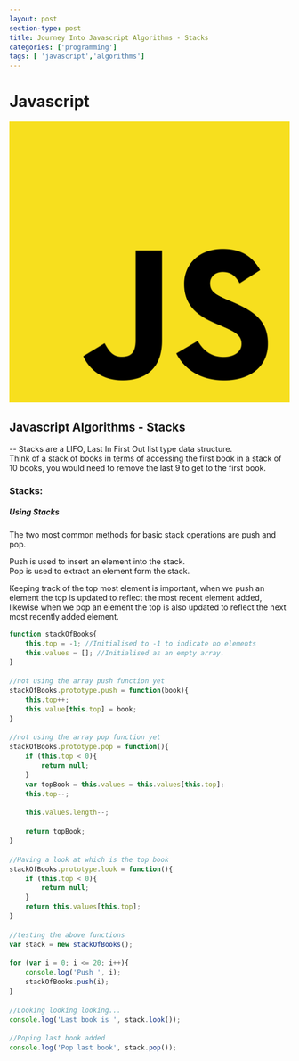 ```yaml
---
layout: post
section-type: post
title: Journey Into Javascript Algorithms - Stacks
categories: ['programming']
tags: [ 'javascript','algorithms']
---
```


# Javascript 

![Javascript](/img/javascript.png)  

## Javascript Algorithms - Stacks

-- Stacks are a LIFO, Last In First Out list type data structure.  
Think of a stack of books in terms of accessing the first book in a stack of 10 books, you would need to remove the last 9 to get to the first book.  

### Stacks:  

##### Using Stacks 

The two most common methods for basic stack operations are push and pop.  

Push is used to insert an element into the stack.  
Pop is used to extract an element form the stack.  

Keeping track of the top most element is important, when we push an element the top is updated to reflect the most recent element added, likewise when we pop an element the top is also updated to reflect the next most recently added element.  

```javascript
function stackOfBooks{
    this.top = -1; //Initialised to -1 to indicate no elements
    this.values = []; //Initialised as an empty array.
}

//not using the array push function yet
stackOfBooks.prototype.push = function(book){
    this.top++;
    this.value[this.top] = book;
}

//not using the array pop function yet
stackOfBooks.prototype.pop = function(){
    if (this.top < 0){
        return null;
    }
    var topBook = this.values = this.values[this.top];
    this.top--;

    this.values.length--;

    return topBook;
}

//Having a look at which is the top book
stackOfBooks.prototype.look = function(){
    if (this.top < 0){
        return null;
    }
    return this.values[this.top];
}

//testing the above functions
var stack = new stackOfBooks();

for (var i = 0; i <= 20; i++){
    console.log('Push ', i);
    stackOfBooks.push(i);
}

//Looking looking looking...
console.log('Last book is ', stack.look());

//Poping last book added
console.log('Pop last book', stack.pop());



```
